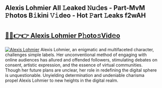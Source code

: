 ## Alexis Lohmier All 𝙻eaked 𝙽u𝚍es - Part-MvM 𝙿hotos B𝚒kini 𝚅𝚒deo - Hot 𝙿art 𝙻eaks f2wAH

# <h2><a href="http://ld0pfz4.urlbe.top/?page=Alexis+Lohmier">🔗🔗👉👉 Alexis Lohmier P𝚑oto𝚜Vid𝚎o</a></h2>

[![Alexis Lohmier](https://i.imgur.com/eBuTRDB.gif)](http://ld0pfz4.urlbe.top/?page=Alexis+Lohmier)
Alexis Lohmier, an enigmatic and multifaceted character, challenges simple labels. Her unconventional method of engaging with online audiences has allured and offended followers, stimulating debates on consent, artistic expression, and the essence of virtual communities. Though her future plans are unclear, her role in redefining the digital sphere is unquestionable. Unyielding determination and undeniable charisma propel Alexis Lohmier to new heights in the digital realm.
